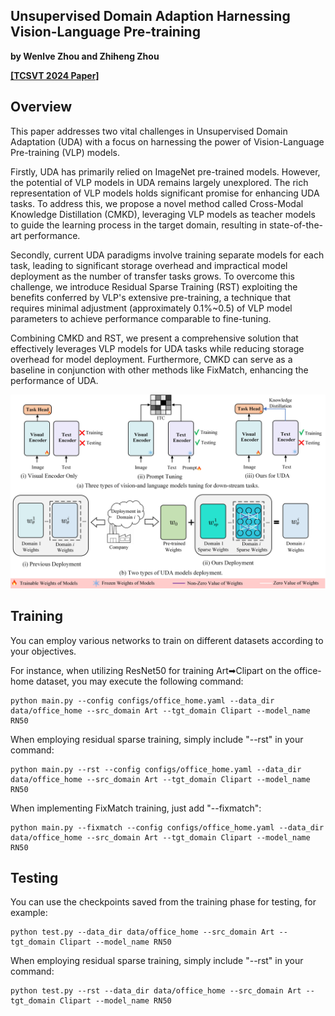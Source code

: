 ## Unsupervised Domain Adaption Harnessing Vision-Language Pre-training

**by Wenlve Zhou and Zhiheng Zhou**

**[[TCSVT 2024 Paper]]()**


## Overview

This paper addresses two vital challenges in Unsupervised Domain Adaptation (UDA) with a focus on harnessing the power of Vision-Language Pre-training (VLP) models. 

Firstly, UDA has primarily relied on ImageNet pre-trained models. However, the potential of VLP models in UDA remains largely unexplored. The rich representation of VLP models holds significant promise for enhancing UDA tasks. To address this, we propose a novel method called Cross-Modal Knowledge Distillation (CMKD), leveraging VLP models as teacher models to guide the learning process in the target domain, resulting in state-of-the-art performance. 

Secondly, current UDA paradigms involve training separate models for each task, leading to significant storage overhead and impractical model deployment as the number of transfer tasks grows. To overcome this challenge, we introduce Residual Sparse Training (RST) exploiting the benefits conferred by VLP's extensive pre-training, a technique that requires minimal adjustment (approximately 0.1%~0.5) of VLP model parameters to achieve performance comparable to fine-tuning. 

Combining CMKD and RST, we present a comprehensive solution that effectively leverages VLP models for UDA tasks while reducing storage overhead for model deployment. Furthermore, CMKD can serve as a baseline in conjunction with other methods like FixMatch, enhancing the performance of UDA.

![UDA over time](resources/overview.jpg)

## Training

You can employ various networks to train on different datasets according to your objectives. 

For instance, when utilizing ResNet50 for training Art➡Clipart on the office-home dataset, you may execute the following command:

```shell
python main.py --config configs/office_home.yaml --data_dir data/office_home --src_domain Art --tgt_domain Clipart --model_name RN50
```
When employing residual sparse training, simply include "--rst" in your command:
```shell
python main.py --rst --config configs/office_home.yaml --data_dir data/office_home --src_domain Art --tgt_domain Clipart --model_name RN50
```
When implementing FixMatch training, just add "--fixmatch":
```shell
python main.py --fixmatch --config configs/office_home.yaml --data_dir data/office_home --src_domain Art --tgt_domain Clipart --model_name RN50
```

## Testing

You can use the checkpoints saved from the training phase for testing, for example:

```shell
python test.py --data_dir data/office_home --src_domain Art --tgt_domain Clipart --model_name RN50
```
When employing residual sparse training, simply include "--rst" in your command:
```shell
python test.py --rst --data_dir data/office_home --src_domain Art --tgt_domain Clipart --model_name RN50
```